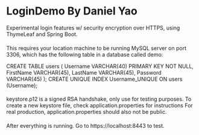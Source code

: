 # LoginDemo By Daniel Yao

Experimental login features w/ security encryption over HTTPS, using ThymeLeaf and Spring Boot.

#### 
This requires your location machine to be running MySQL server on port 3306, which has the following table in a database called demo:

CREATE TABLE users
(
    Username VARCHAR(40) PRIMARY KEY NOT NULL,
    FirstName VARCHAR(45),
    LastName VARCHAR(45),
    Password VARCHAR(45)
);
CREATE UNIQUE INDEX Username_UNIQUE ON users (Username);

####
keystore.p12 is a signed RSA handshake, only use for testing purposes.
To create a new keystore file, check application.properties for instructions
For real production, application.properties should also not be public.

####
After everything is running. Go to https://localhost:8443 to test.